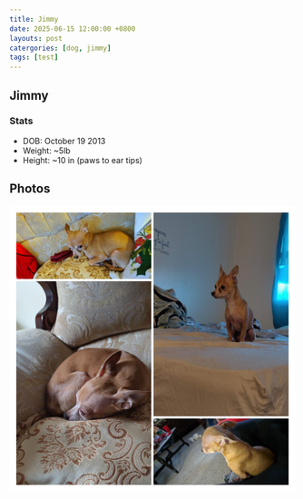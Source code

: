 ```yaml
---
title: Jimmy
date: 2025-06-15 12:00:00 +0800
layouts: post
catergories: [dog, jimmy]
tags: [test]
---
```


## Jimmy 

### Stats
- DOB: October 19 2013
- Weight: ~5lb
- Height: ~10 in (paws to ear tips)

## Photos

![Jimbo!](../assets/img/Jimmy_collage.jpg)

